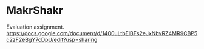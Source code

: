# MakrShakr

Evaluation assignment.
https://docs.google.com/document/d/1400uLtbElBFs2eJxNbvRZ4MR9CBP5c2zF2eBgY7cDpU/edit?usp=sharing  
